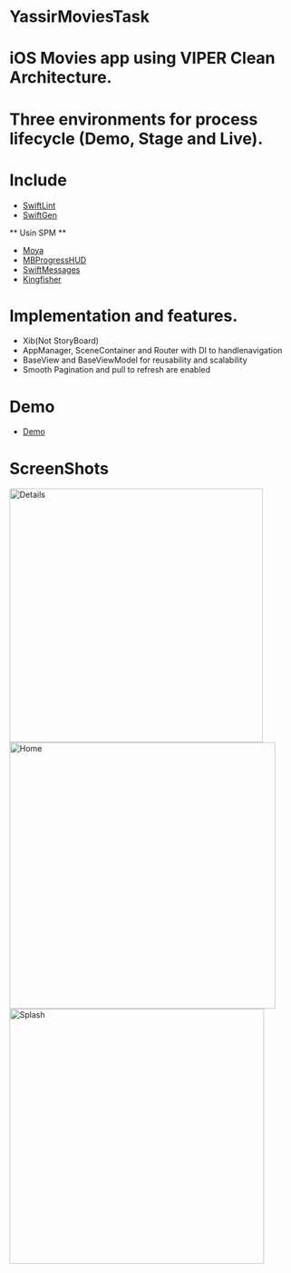 # YassirMoviesTask
# iOS Movies app using VIPER Clean Architecture.
# Three environments for process lifecycle (Demo, Stage and Live).

# Include
- [SwiftLint](https://github.com/realm/SwiftLint)
- [SwiftGen](https://github.com/SwiftGen/SwiftGen)

** Usin SPM **

- [Moya](https://github.com/Moya/Moya)
- [MBProgressHUD](https://github.com/jdg/MBProgressHUD)
- [SwiftMessages](https://github.com/SwiftKickMobile/SwiftMessages)
- [Kingfisher](https://github.com/onevcat/Kingfisher)


# Implementation and features.

- Xib(Not StoryBoard)
- AppManager, SceneContainer and Router with DI to handlenavigation
- BaseView and BaseViewModel for reusability and scalability 
- Smooth Pagination and pull to refresh are enabled

# Demo
- [Demo](https://drive.google.com/file/d/12ndyRXPZaGQktC_THvulr59Zq-mx_5eL/view?usp=share_link)

# ScreenShots
<img width="447" alt="Details" src="https://user-images.githubusercontent.com/62431612/215089334-b8c1528d-b233-4fc3-bc63-6d611e4a6f88.png"><img width="469" alt="Home" src="https://user-images.githubusercontent.com/62431612/215089532-837dc4e6-a08b-4404-aa2e-f259eeef2627.png"><img width="449" alt="Splash" src="https://user-images.githubusercontent.com/62431612/215089662-77bf9759-b1dd-4890-bb0a-56e6bdd55957.png">
